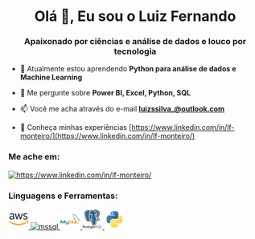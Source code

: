 <h1 align="center">Olá 👋, Eu sou o Luiz Fernando</h1>
<h3 align="center">Apaixonado por ciências e análise de dados e louco por tecnologia</h3>

- 🌱 Atualmente estou aprendendo **Python para análise de dados e Machine Learning**

- 💬 Me pergunte sobre **Power BI, Excel, Python, SQL**

- 📫 Você me acha através do e-mail **luizssilva_@outlook.com**

- 📄 Conheça minhas experiências [https://www.linkedin.com/in/lf-monteiro/](https://www.linkedin.com/in/lf-monteiro/)

<h3 align="left">Me ache em:</h3>
<p align="left">
<a href="https://linkedin.com/in/https://www.linkedin.com/in/lf-monteiro/" target="blank"><img align="center" src="https://raw.githubusercontent.com/rahuldkjain/github-profile-readme-generator/master/src/images/icons/Social/linked-in-alt.svg" alt="https://www.linkedin.com/in/lf-monteiro/" height="30" width="40" /></a>
</p>

<h3 align="left">Linguagens e Ferramentas:</h3>
<p align="left"> <a href="https://aws.amazon.com" target="_blank" rel="noreferrer"> <img src="https://raw.githubusercontent.com/devicons/devicon/master/icons/amazonwebservices/amazonwebservices-original-wordmark.svg" alt="aws" width="40" height="40"/> </a> <a href="https://www.microsoft.com/en-us/sql-server" target="_blank" rel="noreferrer"> <img src="https://www.svgrepo.com/show/303229/microsoft-sql-server-logo.svg" alt="mssql" width="40" height="40"/> </a> <a href="https://www.mysql.com/" target="_blank" rel="noreferrer"> <img src="https://raw.githubusercontent.com/devicons/devicon/master/icons/mysql/mysql-original-wordmark.svg" alt="mysql" width="40" height="40"/> </a> <a href="https://www.postgresql.org" target="_blank" rel="noreferrer"> <img src="https://raw.githubusercontent.com/devicons/devicon/master/icons/postgresql/postgresql-original-wordmark.svg" alt="postgresql" width="40" height="40"/> </a> <a href="https://www.python.org" target="_blank" rel="noreferrer"> <img src="https://raw.githubusercontent.com/devicons/devicon/master/icons/python/python-original.svg" alt="python" width="40" height="40"/> </a> </p>




<!---

- 👋 Hi, I’m @luizssilva99
- 👀 I’m interested in ...
- 🌱 I’m currently learning ...
- 💞️ I’m looking to collaborate on ...
- 📫 How to reach me ...


luizssilva99/luizssilva99 is a ✨ special ✨ repository because its `README.md` (this file) appears on your GitHub profile.
You can click the Preview link to take a look at your changes.
--->
